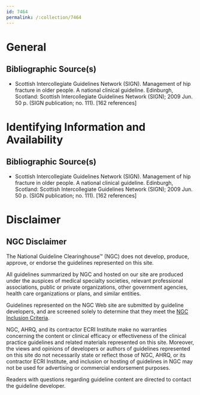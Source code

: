 ```yaml
---
id: 7464
permalink: /:collection/7464
---
```


# General

## Bibliographic Source(s)

- Scottish Intercollegiate Guidelines Network (SIGN). Management of hip fracture in older people. A national clinical guideline. Edinburgh, Scotland: Scottish Intercollegiate Guidelines Network (SIGN); 2009 Jun. 50 p. (SIGN publication; no. 111). [162 references]

# Identifying Information and Availability

## Bibliographic Source(s)

- Scottish Intercollegiate Guidelines Network (SIGN). Management of hip fracture in older people. A national clinical guideline. Edinburgh, Scotland: Scottish Intercollegiate Guidelines Network (SIGN); 2009 Jun. 50 p. (SIGN publication; no. 111). [162 references]

# Disclaimer

## NGC Disclaimer

The National Guideline Clearinghouse™ (NGC) does not develop, produce, approve, or endorse the guidelines represented on this site.

All guidelines summarized by NGC and hosted on our site are produced under the auspices of medical specialty societies, relevant professional associations, public or private organizations, other government agencies, health care organizations or plans, and similar entities.

Guidelines represented on the NGC Web site are submitted by guideline developers, and are screened solely to determine that they meet the [NGC Inclusion Criteria](/help-and-about/summaries/inclusion-criteria).

NGC, AHRQ, and its contractor ECRI Institute make no warranties concerning the content or clinical efficacy or effectiveness of the clinical practice guidelines and related materials represented on this site. Moreover, the views and opinions of developers or authors of guidelines represented on this site do not necessarily state or reflect those of NGC, AHRQ, or its contractor ECRI Institute, and inclusion or hosting of guidelines in NGC may not be used for advertising or commercial endorsement purposes.

Readers with questions regarding guideline content are directed to contact the guideline developer.

